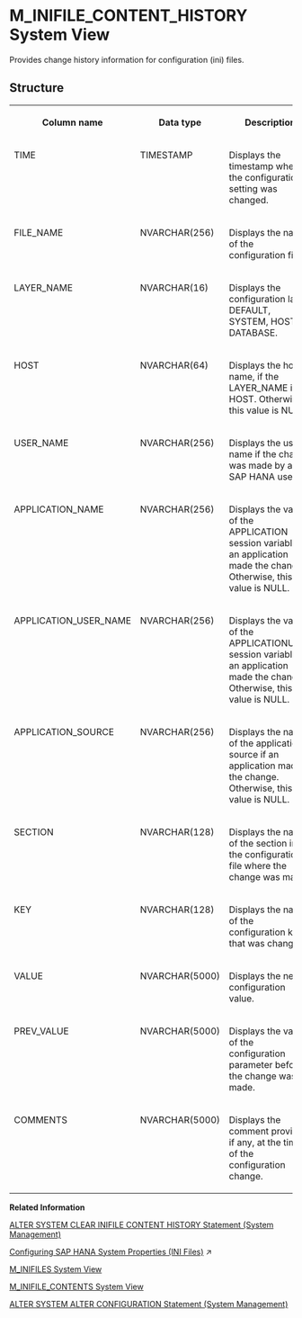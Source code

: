 <!-- loioa42a0b87344d463386ebbeb0651c3470 -->

# M\_INIFILE\_CONTENT\_HISTORY System View

Provides change history information for configuration \(ini\) files.



<a name="loioa42a0b87344d463386ebbeb0651c3470___m__i_n_i_f_i_l_e__c_o_n_t_e_n_t_s_1struct_M_INIFILE_CONTENTS"/>

## Structure


<table>
<tr>
<th valign="top">

Column name

</th>
<th valign="top">

Data type

</th>
<th valign="top">

Description

</th>
</tr>
<tr>
<td valign="top">

TIME

</td>
<td valign="top">

TIMESTAMP

</td>
<td valign="top">

Displays the timestamp when the configuration setting was changed.

</td>
</tr>
<tr>
<td valign="top">

FILE\_NAME

</td>
<td valign="top">

NVARCHAR\(256\)

</td>
<td valign="top">

Displays the name of the configuration file.

</td>
</tr>
<tr>
<td valign="top">

LAYER\_NAME

</td>
<td valign="top">

NVARCHAR\(16\)

</td>
<td valign="top">

Displays the configuration layer: DEFAULT, SYSTEM, HOST, or DATABASE.

</td>
</tr>
<tr>
<td valign="top">

HOST

</td>
<td valign="top">

NVARCHAR\(64\)

</td>
<td valign="top">

Displays the host name, if the LAYER\_NAME is HOST. Otherwise, this value is NULL.

</td>
</tr>
<tr>
<td valign="top">

USER\_NAME

</td>
<td valign="top">

NVARCHAR\(256\)

</td>
<td valign="top">

Displays the user name if the change was made by an SAP HANA user.

</td>
</tr>
<tr>
<td valign="top">

APPLICATION\_NAME

</td>
<td valign="top">

NVARCHAR\(256\)

</td>
<td valign="top">

Displays the value of the APPLICATION session variable, if an application made the change. Otherwise, this value is NULL.

</td>
</tr>
<tr>
<td valign="top">

APPLICATION\_USER\_NAME

</td>
<td valign="top">

NVARCHAR\(256\)

</td>
<td valign="top">

Displays the value of the APPLICATIONUSER session variable, if an application made the change. Otherwise, this value is NULL.

</td>
</tr>
<tr>
<td valign="top">

APPLICATION\_SOURCE

</td>
<td valign="top">

NVARCHAR\(256\)

</td>
<td valign="top">

Displays the name of the application source if an application made the change. Otherwise, this value is NULL.

</td>
</tr>
<tr>
<td valign="top">

SECTION

</td>
<td valign="top">

NVARCHAR\(128\)

</td>
<td valign="top">

Displays the name of the section in the configuration file where the change was made.

</td>
</tr>
<tr>
<td valign="top">

KEY

</td>
<td valign="top">

NVARCHAR\(128\)

</td>
<td valign="top">

Displays the name of the configuration key that was changed.

</td>
</tr>
<tr>
<td valign="top">

VALUE

</td>
<td valign="top">

NVARCHAR\(5000\)

</td>
<td valign="top">

Displays the new configuration value.

</td>
</tr>
<tr>
<td valign="top">

PREV\_VALUE

</td>
<td valign="top">

NVARCHAR\(5000\)

</td>
<td valign="top">

Displays the value of the configuration parameter before the change was made.

</td>
</tr>
<tr>
<td valign="top">

COMMENTS

</td>
<td valign="top">

NVARCHAR\(5000\)

</td>
<td valign="top">

Displays the comment provided, if any, at the time of the configuration change.

</td>
</tr>
</table>

**Related Information**  


[ALTER SYSTEM CLEAR INIFILE CONTENT HISTORY Statement \(System Management\)](../../010-SQL-Reference/012-SQL-Statements/alter-system-clear-inifile-content-history-statement-system-management-fb097f2.md "Clears ini file content history from the catalog.")

[Configuring SAP HANA System Properties (INI Files)](https://help.sap.com/viewer/f9c5015e72e04fffa14d7d4f7267d897/2024_1_QRC/en-US/3f1a6a7dc31049409e1a9f9108d73d51.html "An SAP HANA database has several configuration (*.ini) files that contain properties for configuring the database and services.") :arrow_upper_right:

[M\_INIFILES System View](m-inifiles-system-view-20b18dc.md "Provides information about all configuration files.")

[M\_INIFILE\_CONTENTS System View](m-inifile-contents-system-view-20b16a7.md "Provides configuration information from INI files.")

[ALTER SYSTEM ALTER CONFIGURATION Statement \(System Management\)](../../010-SQL-Reference/012-SQL-Statements/alter-system-alter-configuration-statement-system-management-20d08a5.md "Sets or removes configuration parameters in an INI file.")

